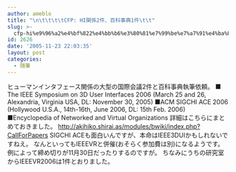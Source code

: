 ```yaml
---
author: ameblo
title: "\n\t\t\t\tCFP: HI関係2件、百科事典1件\t\t"
slug: >-
  cfp-hi%e9%96%a2%e4%bf%822%e4%bb%b6%e3%80%81%e7%99%be%e7%a7%91%e4%ba%8b%e5%85%b81%e4%bb%b6
id: 2626
date: '2005-11-23 22:03:35'
layout: post
categories:
  - 随筆
---
```


ヒューマンインタフェース関係の大型の国際会議2件と百科事典執筆依頼。 ■ The IEEE Symposium on 3D User Interfaces 2006 (March 25 and 26, Alexandria, Virginia USA, DL: November 30, 2005) ■ACM SIGCHI ACE 2006 (Hollywood U.S.A., 14th-16th, June 2006, DL: 15th Feb. 2006) ■Encyclopedia of Networked and Virtual Organizations 詳細はこちらにまとめておきました。 http://akihiko.shirai.as/modules/bwiki/index.php?CallForPapers SIGCHI ACEも面白いんですが、本命はIEEE3DUIかもしれないですねえ。 なんといってもIEEEVRと併催(おそらく参加費は別)になるようです。 例によって締め切りが11月30日だったりするのですが。 ちなみにうちの研究室からIEEEVR2006は1件とおりました。